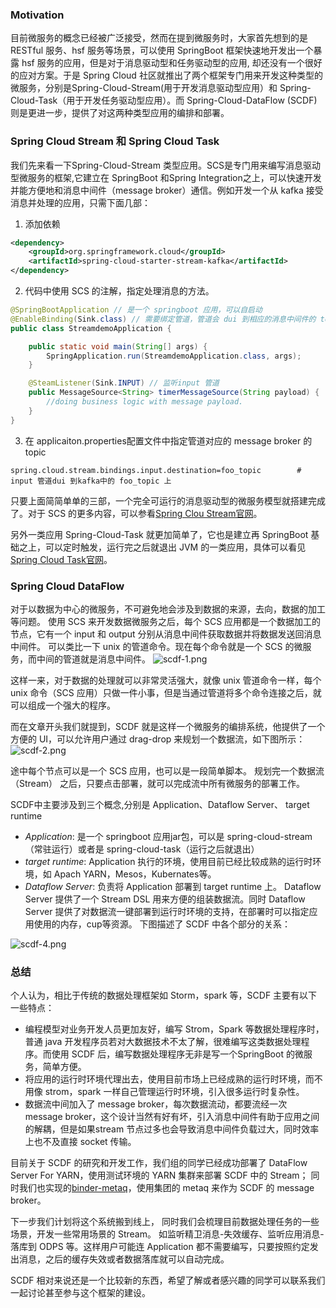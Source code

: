 ### Motivation        
目前微服务的概念已经被广泛接受，然而在提到微服务时，大家首先想到的是 RESTful 服务、hsf 服务等场景，可以使用 SpringBoot 框架快速地开发出一个暴露 hsf 服务的应用，但是对于消息驱动型和任务驱动型的应用, 却还没有一个很好的应对方案。于是 Spring Cloud 社区就推出了两个框架专门用来开发这种类型的微服务，分别是Spring-Cloud-Stream(用于开发消息驱动型应用）和 Spring-Cloud-Task（用于开发任务驱动型应用）。而 Spring-Cloud-DataFlow (SCDF) 则是更进一步，提供了对这两种类型应用的编排和部署。

### Spring Cloud Stream 和 Spring Cloud Task
我们先来看一下Spring-Cloud-Stream 类型应用。SCS是专门用来编写消息驱动型微服务的框架,它建立在 SpringBoot 和Spring Integration之上，可以快速开发并能方便地和消息中间件（message broker）通信。例如开发一个从 kafka 接受消息并处理的应用，只需下面几部：

1. 添加依赖
``` xml
<dependency>
    <groupId>org.springframework.cloud</groupId>
    <artifactId>spring-cloud-starter-stream-kafka</artifactId>
</dependency>
```
2. 代码中使用 SCS 的注解，指定处理消息的方法。
``` java
@SpringBootApplication // 是一个 springboot 应用，可以自启动
@EnableBinding(Sink.class) // 需要绑定管道，管道会 dui 到相应的消息中间件的 topic 上。
public class StreamdemoApplication {

    public static void main(String[] args) {
        SpringApplication.run(StreamdemoApplication.class, args);
    }

    @SteamListener(Sink.INPUT) // 监听input 管道
    public MessageSource<String> timerMessageSource(String payload) {
        //doing business logic with message payload.
    }
}
```
3. 在 applicaiton.properties配置文件中指定管道对应的 message broker 的 topic
``` properties
spring.cloud.stream.bindings.input.destination=foo_topic        # input 管道dui 到kafka中的 foo_topic 上
```

只要上面简简单单的三部，一个完全可运行的消息驱动型的微服务模型就搭建完成了。对于 SCS 的更多内容，可以参看[Spring Clou Stream官网](https://cloud.spring.io/spring-cloud-stream)。

另外一类应用 Spring-Cloud-Task 就更加简单了，它也是建立再 SpringBoot 基础之上，可以定时触发，运行完之后就退出 JVM 的一类应用，具体可以看见[Spring Cloud Task官网](https://cloud.spring.io/spring-cloud-task/)。


### Spring Cloud DataFlow

对于以数据为中心的微服务，不可避免地会涉及到数据的来源，去向，数据的加工等问题。
使用 SCS 来开发数据微服务之后，每个 SCS 应用都是一个数据加工的节点，它有一个 input 和 output 分别从消息中间件获取数据并将数据发送回消息中间件。
可以类比一下 unix 的管道命令。现在每个命令就是一个 SCS 的微服务，而中间的管道就是消息中间件。
![scdf-1.png](http://ata2-img.cn-hangzhou.img-pub.aliyun-inc.com/879490357f89ecfd0738532ed45efb50.png)

这样一来，对于数据的处理就可以非常灵活强大，就像 unix 管道命令一样，每个 unix 命令（SCS 应用）只做一件小事，但是当通过管道将多个命令连接之后，就可以组成一个强大的程序。

而在文章开头我们就提到，SCDF 就是这样一个微服务的编排系统，他提供了一个方便的 UI，可以允许用户通过 drag-drop 来规划一个数据流，如下图所示：
![scdf-2.png](http://ata2-img.cn-hangzhou.img-pub.aliyun-inc.com/612a675718038be24859efa268cc302e.png)

途中每个节点可以是一个 SCS 应用，也可以是一段简单脚本。 规划完一个数据流（Stream） 之后，只要点击部署，就可以完成流中所有微服务的部署工作。


SCDF中主要涉及到三个概念,分别是 Application、Dataflow Server、 target runtime
* *Application*: 是一个 springboot 应用jar包，可以是 spring-cloud-stream （常驻运行）或者是 spring-cloud-task（运行之后就退出）
* *target runtime*: Application 执行的环境，使用目前已经比较成熟的运行时环境，如 Apach YARN，Mesos，Kubernates等。
* *Dataflow Server*: 负责将 Application 部署到 target runtime 上。 Dataflow Server 提供了一个 Stream DSL 用来方便的组装数据流。同时 Dataflow Server 提供了对数据流一键部署到运行时环境的支持，在部署时可以指定应用使用的内存，cup等资源。
下图描述了 SCDF 中各个部分的关系：

![scdf-4.png](http://ata2-img.cn-hangzhou.img-pub.aliyun-inc.com/d520cfa2e75e78c3e214d62158604698.png)


### 总结

个人认为，相比于传统的数据处理框架如 Storm，spark 等，SCDF 主要有以下一些特点：
* 编程模型对业务开发人员更加友好，编写 Strom，Spark 等数据处理程序时，普通 java 开发程序员若对大数据技术不太了解，很难编写这类数据处理程序。而使用 SCDF 后，编写数据处理程序无非是写一个SpringBoot 的微服务，简单方便。
* 将应用的运行时环境代理出去，使用目前市场上已经成熟的运行时环境，而不用像 strom，spark 一样自己管理运行时环境，引入很多运行时复杂性。
* 数据流中间加入了 message broker，每次数据流动，都要流经一次 message broker，这个设计当然有好有坏，引入消息中间件有助于应用之间的解耦，但是如果stream 节点过多也会导致消息中间件负载过大，同时效率上也不及直接 socket 传输。

目前关于 SCDF 的研究和开发工作，我们组的同学已经成功部署了 DataFlow Server For YARN，使用测试环境的 YARN 集群来部署 SCDF 中的 Stream； 同时我们也实现的[binder-metaq](http://gitlab.alibaba-inc.com/spring-boot/spring-cloud-stream-binder-metaq)，使用集团的 metaq 来作为 SCDF 的 message broker。

下一步我们计划将这个系统搬到线上， 同时我们会梳理目前数据处理任务的一些场景，开发一些常用场景的 Stream。 如监听精卫消息-失效缓存、监听应用消息-落库到 ODPS 等。这样用户可能连 Application 都不需要编写，只要按照约定发出消息，之后的缓存失效或者数据落库就可以自动完成。

SCDF 相对来说还是一个比较新的东西，希望了解或者感兴趣的同学可以联系我们一起讨论甚至参与这个框架的建设。





